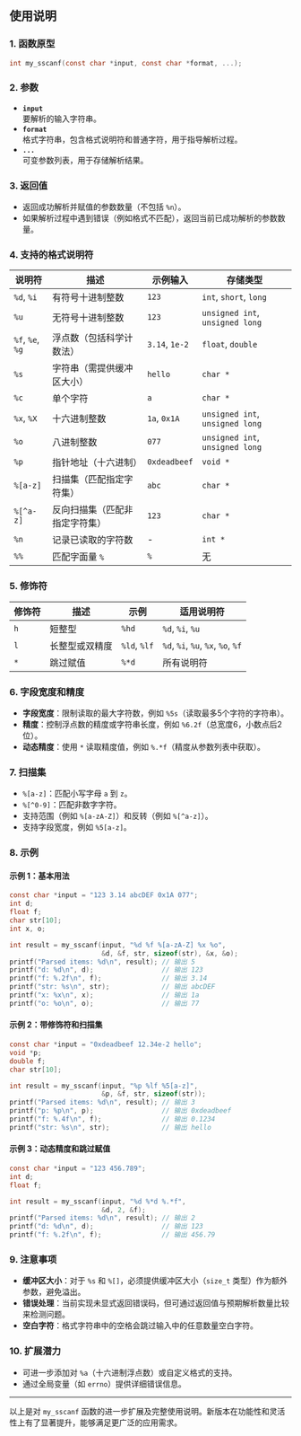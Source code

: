 ## 使用说明

### 1. 函数原型
```c
int my_sscanf(const char *input, const char *format, ...);
```

### 2. 参数
- **`input`**  
  要解析的输入字符串。
- **`format`**  
  格式字符串，包含格式说明符和普通字符，用于指导解析过程。
- **`...`**  
  可变参数列表，用于存储解析结果。

### 3. 返回值
- 返回成功解析并赋值的参数数量（不包括 `%n`）。
- 如果解析过程中遇到错误（例如格式不匹配），返回当前已成功解析的参数数量。

### 4. 支持的格式说明符
| 说明符       | 描述                              | 示例输入       | 存储类型          |
|--------------|-----------------------------------|----------------|-------------------|
| `%d`, `%i`  | 有符号十进制整数                 | `123`          | `int`, `short`, `long` |
| `%u`         | 无符号十进制整数                 | `123`          | `unsigned int`, `unsigned long` |
| `%f`, `%e`, `%g` | 浮点数（包括科学计数法）     | `3.14`, `1e-2` | `float`, `double` |
| `%s`         | 字符串（需提供缓冲区大小）       | `hello`        | `char *`          |
| `%c`         | 单个字符                         | `a`            | `char *`          |
| `%x`, `%X`  | 十六进制整数                     | `1a`, `0x1A`  | `unsigned int`, `unsigned long` |
| `%o`         | 八进制整数                       | `077`          | `unsigned int`, `unsigned long` |
| `%p`         | 指针地址（十六进制）             | `0xdeadbeef`   | `void *`          |
| `%[a-z]`     | 扫描集（匹配指定字符集）         | `abc`          | `char *`          |
| `%[^a-z]`    | 反向扫描集（匹配非指定字符集）   | `123`          | `char *`          |
| `%n`         | 记录已读取的字符数               | -              | `int *`           |
| `%%`         | 匹配字面量 `%`                   | `%`            | 无                |

### 5. 修饰符
| 修饰符 | 描述               | 示例     | 适用说明符          |
|--------|--------------------|----------|---------------------|
| `h`    | 短整型            | `%hd`    | `%d`, `%i`, `%u`   |
| `l`    | 长整型或双精度    | `%ld`, `%lf` | `%d`, `%i`, `%u`, `%x`, `%o`, `%f` |
| `*`    | 跳过赋值          | `%*d`    | 所有说明符          |

### 6. 字段宽度和精度
- **字段宽度**：限制读取的最大字符数，例如 `%5s`（读取最多5个字符的字符串）。
- **精度**：控制浮点数的精度或字符串长度，例如 `%6.2f`（总宽度6，小数点后2位）。
- **动态精度**：使用 `*` 读取精度值，例如 `%.*f`（精度从参数列表中获取）。

### 7. 扫描集
- `%[a-z]`：匹配小写字母 `a` 到 `z`。
- `%[^0-9]`：匹配非数字字符。
- 支持范围（例如 `%[a-zA-Z]`）和反转（例如 `%[^a-z]`）。
- 支持字段宽度，例如 `%5[a-z]`。

### 8. 示例
#### 示例 1：基本用法
```c
const char *input = "123 3.14 abcDEF 0x1A 077";
int d;
float f;
char str[10];
int x, o;

int result = my_sscanf(input, "%d %f %[a-zA-Z] %x %o",
                       &d, &f, str, sizeof(str), &x, &o);
printf("Parsed items: %d\n", result); // 输出 5
printf("d: %d\n", d);                 // 输出 123
printf("f: %.2f\n", f);               // 输出 3.14
printf("str: %s\n", str);             // 输出 abcDEF
printf("x: %x\n", x);                 // 输出 1a
printf("o: %o\n", o);                 // 输出 77
```

#### 示例 2：带修饰符和扫描集
```c
const char *input = "0xdeadbeef 12.34e-2 hello";
void *p;
double f;
char str[10];

int result = my_sscanf(input, "%p %lf %5[a-z]",
                       &p, &f, str, sizeof(str));
printf("Parsed items: %d\n", result); // 输出 3
printf("p: %p\n", p);                 // 输出 0xdeadbeef
printf("f: %.4f\n", f);               // 输出 0.1234
printf("str: %s\n", str);             // 输出 hello
```

#### 示例 3：动态精度和跳过赋值
```c
const char *input = "123 456.789";
int d;
float f;

int result = my_sscanf(input, "%d %*d %.*f",
                       &d, 2, &f);
printf("Parsed items: %d\n", result); // 输出 2
printf("d: %d\n", d);                 // 输出 123
printf("f: %.2f\n", f);               // 输出 456.79
```

### 9. 注意事项
- **缓冲区大小**：对于 `%s` 和 `%[]`，必须提供缓冲区大小（`size_t` 类型）作为额外参数，避免溢出。
- **错误处理**：当前实现未显式返回错误码，但可通过返回值与预期解析数量比较来检测问题。
- **空白字符**：格式字符串中的空格会跳过输入中的任意数量空白字符。

### 10. 扩展潜力
- 可进一步添加对 `%a`（十六进制浮点数）或自定义格式的支持。
- 通过全局变量（如 `errno`）提供详细错误信息。

---

以上是对 `my_sscanf` 函数的进一步扩展及完整使用说明。新版本在功能性和灵活性上有了显著提升，能够满足更广泛的应用需求。